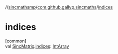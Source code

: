 //[sincmathsmp](../../index.md)/[com.github.gallvp.sincmaths](index.md)/[indices](indices.md)

# indices

[common]\
val [SincMatrix](-sinc-matrix/index.md).[indices](indices.md): [IntArray](https://kotlinlang.org/api/latest/jvm/stdlib/kotlin/-int-array/index.html)
